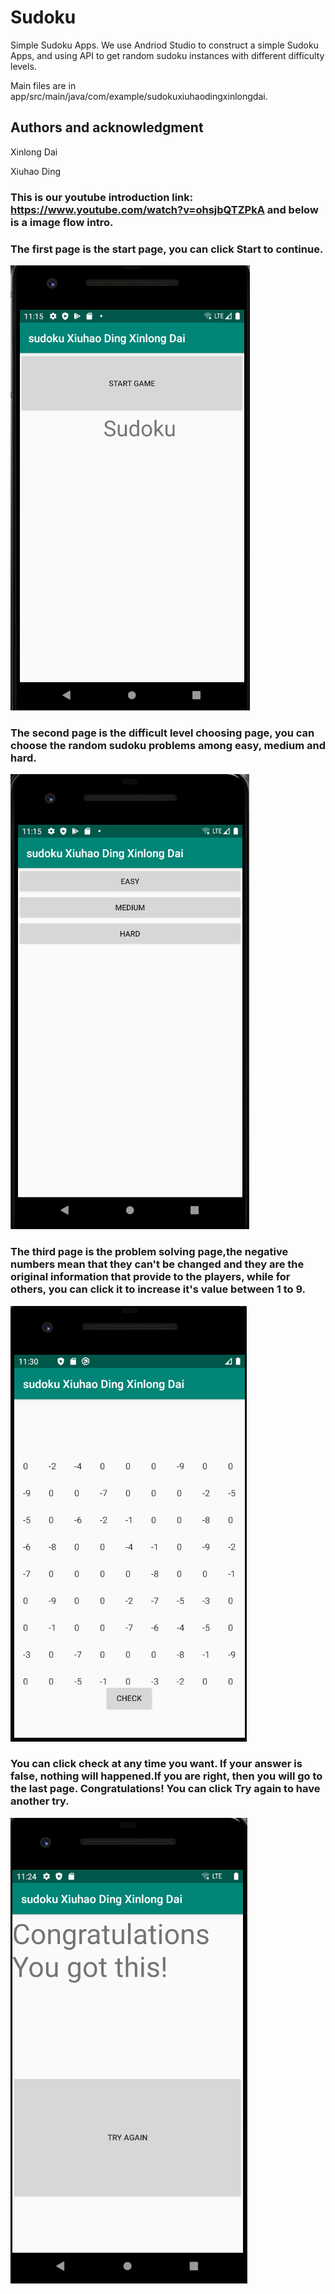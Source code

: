 # Sudoku
Simple Sudoku Apps.
We use Andriod Studio to construct a simple Sudoku Apps, and using API to get random sudoku instances with different difficulty levels.

Main files are in app/src/main/java/com/example/sudokuxiuhaodingxinlongdai.

## Authors and acknowledgment
Xinlong Dai

Xiuhao Ding

### This is our youtube introduction link: https://www.youtube.com/watch?v=ohsjbQTZPkA and below is a image flow intro.


### The first page is the start page, you can click Start to continue.
![graph](./Start.png)

### The second page is the difficult level choosing page, you can choose the random sudoku problems among easy, medium and hard.
![graph](./Difficulty.png)

### The third page is the problem solving page,the negative numbers mean that they can't be changed and they are the original information that provide to the players, while for others, you can click it to increase it's value between 1 to 9.
![graph](./Problems.png)

### You can click check at any time you want. If your answer is false, nothing will happened.If you are right, then you will go to the last page. Congratulations! You can click Try again to have another try. 
![graph](./End.png)
